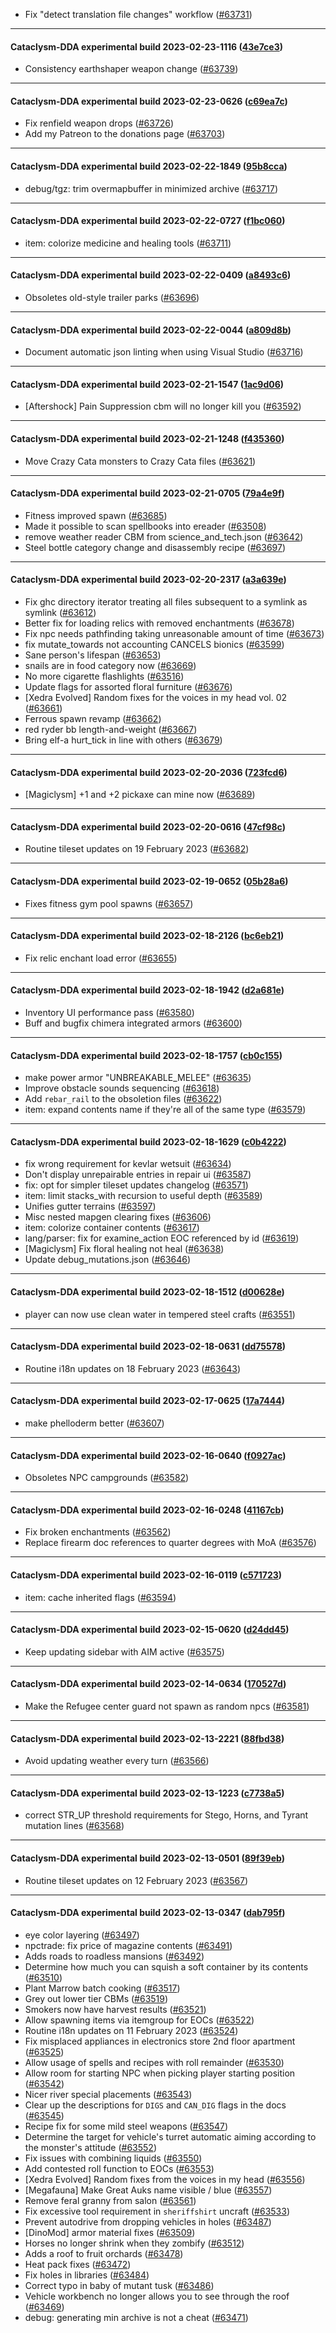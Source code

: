 * Fix "detect translation file changes" workflow ([#63731](https://github.com/CleverRaven/Cataclysm-DDA/pull/63731))

---

#### Cataclysm-DDA experimental build 2023-02-23-1116 ([43e7ce3](https://github.com/CleverRaven/Cataclysm-DDA/releases/tag/cdda-experimental-2023-02-23-1116))

* Consistency earthshaper weapon change ([#63739](https://github.com/CleverRaven/Cataclysm-DDA/pull/63739))

---

#### Cataclysm-DDA experimental build 2023-02-23-0626 ([c69ea7c](https://github.com/CleverRaven/Cataclysm-DDA/releases/tag/cdda-experimental-2023-02-23-0626))

* Fix renfield weapon drops ([#63726](https://github.com/CleverRaven/Cataclysm-DDA/pull/63726))
* Add my Patreon to the donations page ([#63703](https://github.com/CleverRaven/Cataclysm-DDA/pull/63703))

---

#### Cataclysm-DDA experimental build 2023-02-22-1849 ([95b8cca](https://github.com/CleverRaven/Cataclysm-DDA/releases/tag/cdda-experimental-2023-02-22-1849))

* debug/tgz: trim overmapbuffer in minimized archive ([#63717](https://github.com/CleverRaven/Cataclysm-DDA/pull/63717))

---

#### Cataclysm-DDA experimental build 2023-02-22-0727 ([f1bc060](https://github.com/CleverRaven/Cataclysm-DDA/releases/tag/cdda-experimental-2023-02-22-0727))

* item: colorize medicine and healing tools ([#63711](https://github.com/CleverRaven/Cataclysm-DDA/pull/63711))

---

#### Cataclysm-DDA experimental build 2023-02-22-0409 ([a8493c6](https://github.com/CleverRaven/Cataclysm-DDA/releases/tag/cdda-experimental-2023-02-22-0409))

* Obsoletes old-style trailer parks ([#63696](https://github.com/CleverRaven/Cataclysm-DDA/pull/63696))

---

#### Cataclysm-DDA experimental build 2023-02-22-0044 ([a809d8b](https://github.com/CleverRaven/Cataclysm-DDA/releases/tag/cdda-experimental-2023-02-22-0044))

* Document automatic json linting when using Visual Studio ([#63716](https://github.com/CleverRaven/Cataclysm-DDA/pull/63716))

---

#### Cataclysm-DDA experimental build 2023-02-21-1547 ([1ac9d06](https://github.com/CleverRaven/Cataclysm-DDA/releases/tag/cdda-experimental-2023-02-21-1547))

* [Aftershock] Pain Suppression cbm will no longer kill you ([#63592](https://github.com/CleverRaven/Cataclysm-DDA/pull/63592))

---

#### Cataclysm-DDA experimental build 2023-02-21-1248 ([f435360](https://github.com/CleverRaven/Cataclysm-DDA/releases/tag/cdda-experimental-2023-02-21-1248))

* Move Crazy Cata monsters to Crazy Cata files ([#63621](https://github.com/CleverRaven/Cataclysm-DDA/pull/63621))

---

#### Cataclysm-DDA experimental build 2023-02-21-0705 ([79a4e9f](https://github.com/CleverRaven/Cataclysm-DDA/releases/tag/cdda-experimental-2023-02-21-0705))

* Fitness improved spawn ([#63685](https://github.com/CleverRaven/Cataclysm-DDA/pull/63685))
* Made it possible to scan spellbooks into ereader ([#63508](https://github.com/CleverRaven/Cataclysm-DDA/pull/63508))
* remove weather reader CBM from science_and_tech.json ([#63642](https://github.com/CleverRaven/Cataclysm-DDA/pull/63642))
* Steel bottle category change and disassembly recipe ([#63697](https://github.com/CleverRaven/Cataclysm-DDA/pull/63697))

---

#### Cataclysm-DDA experimental build 2023-02-20-2317 ([a3a639e](https://github.com/CleverRaven/Cataclysm-DDA/releases/tag/cdda-experimental-2023-02-20-2317))

* Fix ghc directory iterator treating all files subsequent to a symlink as symlink ([#63612](https://github.com/CleverRaven/Cataclysm-DDA/pull/63612))
* Better fix for loading relics with removed enchantments ([#63678](https://github.com/CleverRaven/Cataclysm-DDA/pull/63678))
* Fix npc needs pathfinding taking unreasonable amount of time ([#63673](https://github.com/CleverRaven/Cataclysm-DDA/pull/63673))
* fix mutate_towards not accounting CANCELS bionics ([#63599](https://github.com/CleverRaven/Cataclysm-DDA/pull/63599))
* Sane person's lifespan ([#63653](https://github.com/CleverRaven/Cataclysm-DDA/pull/63653))
* snails are in food category now ([#63669](https://github.com/CleverRaven/Cataclysm-DDA/pull/63669))
* No more cigarette flashlights ([#63516](https://github.com/CleverRaven/Cataclysm-DDA/pull/63516))
* Update flags for assorted floral furniture ([#63676](https://github.com/CleverRaven/Cataclysm-DDA/pull/63676))
* [Xedra Evolved] Random fixes for the voices in my head vol. 02 ([#63661](https://github.com/CleverRaven/Cataclysm-DDA/pull/63661))
* Ferrous spawn revamp ([#63662](https://github.com/CleverRaven/Cataclysm-DDA/pull/63662))
* red ryder bb length-and-weight ([#63667](https://github.com/CleverRaven/Cataclysm-DDA/pull/63667))
* Bring elf-a hurt_tick in line with others ([#63679](https://github.com/CleverRaven/Cataclysm-DDA/pull/63679))

---

#### Cataclysm-DDA experimental build 2023-02-20-2036 ([723fcd6](https://github.com/CleverRaven/Cataclysm-DDA/releases/tag/cdda-experimental-2023-02-20-2036))

* [Magiclysm] +1 and +2 pickaxe can mine now ([#63689](https://github.com/CleverRaven/Cataclysm-DDA/pull/63689))

---

#### Cataclysm-DDA experimental build 2023-02-20-0616 ([47cf98c](https://github.com/CleverRaven/Cataclysm-DDA/releases/tag/cdda-experimental-2023-02-20-0616))

* Routine tileset updates on 19 February 2023 ([#63682](https://github.com/CleverRaven/Cataclysm-DDA/pull/63682))

---

#### Cataclysm-DDA experimental build 2023-02-19-0652 ([05b28a6](https://github.com/CleverRaven/Cataclysm-DDA/releases/tag/cdda-experimental-2023-02-19-0652))

* Fixes fitness gym pool spawns ([#63657](https://github.com/CleverRaven/Cataclysm-DDA/pull/63657))

---

#### Cataclysm-DDA experimental build 2023-02-18-2126 ([bc6eb21](https://github.com/CleverRaven/Cataclysm-DDA/releases/tag/cdda-experimental-2023-02-18-2126))

* Fix relic enchant load error ([#63655](https://github.com/CleverRaven/Cataclysm-DDA/pull/63655))

---

#### Cataclysm-DDA experimental build 2023-02-18-1942 ([d2a681e](https://github.com/CleverRaven/Cataclysm-DDA/releases/tag/cdda-experimental-2023-02-18-1942))

* Inventory UI performance pass ([#63580](https://github.com/CleverRaven/Cataclysm-DDA/pull/63580))
* Buff and bugfix chimera integrated armors ([#63600](https://github.com/CleverRaven/Cataclysm-DDA/pull/63600))

---

#### Cataclysm-DDA experimental build 2023-02-18-1757 ([cb0c155](https://github.com/CleverRaven/Cataclysm-DDA/releases/tag/cdda-experimental-2023-02-18-1757))

* make power armor "UNBREAKABLE_MELEE" ([#63635](https://github.com/CleverRaven/Cataclysm-DDA/pull/63635))
* Improve obstacle sounds sequencing ([#63618](https://github.com/CleverRaven/Cataclysm-DDA/pull/63618))
* Add ``rebar_rail`` to the obsoletion files ([#63622](https://github.com/CleverRaven/Cataclysm-DDA/pull/63622))
* item: expand contents name if they're all of the same type ([#63579](https://github.com/CleverRaven/Cataclysm-DDA/pull/63579))

---

#### Cataclysm-DDA experimental build 2023-02-18-1629 ([c0b4222](https://github.com/CleverRaven/Cataclysm-DDA/releases/tag/cdda-experimental-2023-02-18-1629))

* fix wrong requirement for kevlar wetsuit ([#63634](https://github.com/CleverRaven/Cataclysm-DDA/pull/63634))
* Don't display unrepairable entries in repair ui ([#63587](https://github.com/CleverRaven/Cataclysm-DDA/pull/63587))
* fix: opt for simpler tileset updates changelog ([#63571](https://github.com/CleverRaven/Cataclysm-DDA/pull/63571))
* item: limit stacks_with recursion to useful depth ([#63589](https://github.com/CleverRaven/Cataclysm-DDA/pull/63589))
* Unifies gutter terrains ([#63597](https://github.com/CleverRaven/Cataclysm-DDA/pull/63597))
* Misc nested mapgen clearing fixes ([#63606](https://github.com/CleverRaven/Cataclysm-DDA/pull/63606))
* item: colorize container contents ([#63617](https://github.com/CleverRaven/Cataclysm-DDA/pull/63617))
* lang/parser: fix for examine_action EOC referenced by id ([#63619](https://github.com/CleverRaven/Cataclysm-DDA/pull/63619))
* [Magiclysm] Fix floral healing not heal ([#63638](https://github.com/CleverRaven/Cataclysm-DDA/pull/63638))
* Update debug_mutations.json ([#63646](https://github.com/CleverRaven/Cataclysm-DDA/pull/63646))

---

#### Cataclysm-DDA experimental build 2023-02-18-1512 ([d00628e](https://github.com/CleverRaven/Cataclysm-DDA/releases/tag/cdda-experimental-2023-02-18-1512))

* player can now use clean water in tempered steel crafts ([#63551](https://github.com/CleverRaven/Cataclysm-DDA/pull/63551))

---

#### Cataclysm-DDA experimental build 2023-02-18-0631 ([dd75578](https://github.com/CleverRaven/Cataclysm-DDA/releases/tag/cdda-experimental-2023-02-18-0631))

* Routine i18n updates on 18 February 2023 ([#63643](https://github.com/CleverRaven/Cataclysm-DDA/pull/63643))

---

#### Cataclysm-DDA experimental build 2023-02-17-0625 ([17a7444](https://github.com/CleverRaven/Cataclysm-DDA/releases/tag/cdda-experimental-2023-02-17-0625))

* make phelloderm better ([#63607](https://github.com/CleverRaven/Cataclysm-DDA/pull/63607))

---

#### Cataclysm-DDA experimental build 2023-02-16-0640 ([f0927ac](https://github.com/CleverRaven/Cataclysm-DDA/releases/tag/cdda-experimental-2023-02-16-0640))

* Obsoletes NPC campgrounds ([#63582](https://github.com/CleverRaven/Cataclysm-DDA/pull/63582))

---

#### Cataclysm-DDA experimental build 2023-02-16-0248 ([41167cb](https://github.com/CleverRaven/Cataclysm-DDA/releases/tag/cdda-experimental-2023-02-16-0248))

* Fix broken enchantments ([#63562](https://github.com/CleverRaven/Cataclysm-DDA/pull/63562))
* Replace firearm doc references to quarter degrees with MoA ([#63576](https://github.com/CleverRaven/Cataclysm-DDA/pull/63576))

---

#### Cataclysm-DDA experimental build 2023-02-16-0119 ([c571723](https://github.com/CleverRaven/Cataclysm-DDA/releases/tag/cdda-experimental-2023-02-16-0119))

* item: cache inherited flags ([#63594](https://github.com/CleverRaven/Cataclysm-DDA/pull/63594))

---

#### Cataclysm-DDA experimental build 2023-02-15-0620 ([d24dd45](https://github.com/CleverRaven/Cataclysm-DDA/releases/tag/cdda-experimental-2023-02-15-0620))

* Keep updating sidebar with AIM active ([#63575](https://github.com/CleverRaven/Cataclysm-DDA/pull/63575))

---

#### Cataclysm-DDA experimental build 2023-02-14-0634 ([170527d](https://github.com/CleverRaven/Cataclysm-DDA/releases/tag/cdda-experimental-2023-02-14-0634))

* Make the Refugee center guard not spawn as random npcs ([#63581](https://github.com/CleverRaven/Cataclysm-DDA/pull/63581))

---

#### Cataclysm-DDA experimental build 2023-02-13-2221 ([88fbd38](https://github.com/CleverRaven/Cataclysm-DDA/releases/tag/cdda-experimental-2023-02-13-2221))

* Avoid updating weather every turn ([#63566](https://github.com/CleverRaven/Cataclysm-DDA/pull/63566))

---

#### Cataclysm-DDA experimental build 2023-02-13-1223 ([c7738a5](https://github.com/CleverRaven/Cataclysm-DDA/releases/tag/cdda-experimental-2023-02-13-1223))

* correct STR_UP threshold requirements for Stego, Horns, and Tyrant mutation lines ([#63568](https://github.com/CleverRaven/Cataclysm-DDA/pull/63568))

---

#### Cataclysm-DDA experimental build 2023-02-13-0501 ([89f39eb](https://github.com/CleverRaven/Cataclysm-DDA/releases/tag/cdda-experimental-2023-02-13-0501))

* Routine tileset updates on 12 February 2023 ([#63567](https://github.com/CleverRaven/Cataclysm-DDA/pull/63567))

---

#### Cataclysm-DDA experimental build 2023-02-13-0347 ([dab795f](https://github.com/CleverRaven/Cataclysm-DDA/releases/tag/cdda-experimental-2023-02-13-0347))

* eye color layering ([#63497](https://github.com/CleverRaven/Cataclysm-DDA/pull/63497))
* npctrade: fix price of magazine contents ([#63491](https://github.com/CleverRaven/Cataclysm-DDA/pull/63491))
* Adds roads to roadless mansions ([#63492](https://github.com/CleverRaven/Cataclysm-DDA/pull/63492))
* Determine how much you can squish a soft container by its contents ([#63510](https://github.com/CleverRaven/Cataclysm-DDA/pull/63510))
* Plant Marrow batch cooking ([#63517](https://github.com/CleverRaven/Cataclysm-DDA/pull/63517))
* Grey out lower tier CBMs ([#63519](https://github.com/CleverRaven/Cataclysm-DDA/pull/63519))
* Smokers now have harvest results ([#63521](https://github.com/CleverRaven/Cataclysm-DDA/pull/63521))
* Allow spawning items via itemgroup for EOCs ([#63522](https://github.com/CleverRaven/Cataclysm-DDA/pull/63522))
* Routine i18n updates on 11 February 2023 ([#63524](https://github.com/CleverRaven/Cataclysm-DDA/pull/63524))
* Fix misplaced appliances in electronics store 2nd floor apartment ([#63525](https://github.com/CleverRaven/Cataclysm-DDA/pull/63525))
* Allow usage of spells and recipes with roll remainder ([#63530](https://github.com/CleverRaven/Cataclysm-DDA/pull/63530))
* Allow room for starting NPC when picking player starting position ([#63542](https://github.com/CleverRaven/Cataclysm-DDA/pull/63542))
* Nicer river special placements ([#63543](https://github.com/CleverRaven/Cataclysm-DDA/pull/63543))
* Clear up the descriptions for ``DIGS`` and ``CAN_DIG`` flags in the docs ([#63545](https://github.com/CleverRaven/Cataclysm-DDA/pull/63545))
* Recipe fix for some mild steel weapons ([#63547](https://github.com/CleverRaven/Cataclysm-DDA/pull/63547))
* Determine the target for  vehicle's turret automatic aiming according to the monster's attitude ([#63552](https://github.com/CleverRaven/Cataclysm-DDA/pull/63552))
* Fix issues with combining liquids ([#63550](https://github.com/CleverRaven/Cataclysm-DDA/pull/63550))
* Add contested roll function to EOCs ([#63553](https://github.com/CleverRaven/Cataclysm-DDA/pull/63553))
* [Xedra Evolved] Random fixes from the voices in my head ([#63556](https://github.com/CleverRaven/Cataclysm-DDA/pull/63556))
* [Megafauna] Make Great Auks name visible / blue ([#63557](https://github.com/CleverRaven/Cataclysm-DDA/pull/63557))
* Remove feral granny from salon ([#63561](https://github.com/CleverRaven/Cataclysm-DDA/pull/63561))
* Fix excessive tool requirement in `sheriffshirt` uncraft ([#63533](https://github.com/CleverRaven/Cataclysm-DDA/pull/63533))
* Prevent autodrive from dropping vehicles in holes ([#63487](https://github.com/CleverRaven/Cataclysm-DDA/pull/63487))
* [DinoMod] armor material fixes ([#63509](https://github.com/CleverRaven/Cataclysm-DDA/pull/63509))
* Horses no longer shrink when they zombify ([#63512](https://github.com/CleverRaven/Cataclysm-DDA/pull/63512))
* Adds a roof to fruit orchards ([#63478](https://github.com/CleverRaven/Cataclysm-DDA/pull/63478))
* Heat pack fixes ([#63472](https://github.com/CleverRaven/Cataclysm-DDA/pull/63472))
* Fix holes in libraries ([#63484](https://github.com/CleverRaven/Cataclysm-DDA/pull/63484))
* Correct typo in baby of mutant tusk ([#63486](https://github.com/CleverRaven/Cataclysm-DDA/pull/63486))
* Vehicle workbench no longer allows you to see through the roof ([#63469](https://github.com/CleverRaven/Cataclysm-DDA/pull/63469))
* debug: generating min archive is not a cheat ([#63471](https://github.com/CleverRaven/Cataclysm-DDA/pull/63471))
